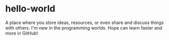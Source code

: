 # hello-world
A place where you store ideas, resources, or even share and discuss things with others.
I'm new in the programming worlds.
Hope can learn faster and more in GitHub!
